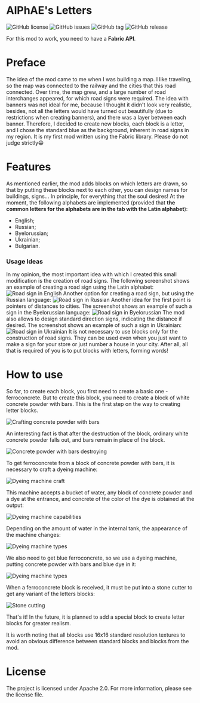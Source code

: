 # AlPhAE's Letters
![GitHub license](https://img.shields.io/github/license/Ortodontalio/alphaes-letters.svg)
![GitHub issues](https://img.shields.io/github/issues/Ortodontalio/alphaes-letters.svg)
![GitHub tag](https://img.shields.io/github/v/tag/Ortodontalio/alphaes-letters.svg)
![GitHub release](https://img.shields.io/github/release/Ortodontalio/alphaes-letters.svg)

For this mod to work, you need to have a **Fabric API**.

# Preface
The idea of the mod came to me when I was building a map. I like traveling, so the map was connected to the railway and the cities that this road connected. Over time, the map grew, and a large number of road interchanges appeared, for which road signs were required. The idea with banners was not ideal for me, because I thought it didn't look very realistic, besides, not all the letters would have turned out beautifully (due to restrictions when creating banners), and there was a layer between each banner. Therefore, I decided to create new blocks, each block is a letter, and I chose the standard blue as the background, inherent in road signs in my region. It is my first mod written using the Fabric library. Please do not judge strictly😁

# Features
As mentioned earlier, the mod adds blocks on which letters are drawn, so that by putting these blocks next to each other, you can design names for buildings, signs... In principle, for everything that the soul desires! At the moment, the following alphabets are implemented (provided that **the common letters for the alphabets are in the tab with the Latin alphabet**):
- English;
- Russian;
- Byelorussian;
- Ukrainian;
- Bulgarian.
### Usage Ideas
In my opinion, the most important idea with which I created this small modification is the creation of road signs. The following screenshot shows an example of creating a road sign using the Latin alphabet:
![Road sign in English](src/main/resources/readme/english_sign.png)
Another option for creating a road sign, but using the Russian language:
![Road sign in Russian](src/main/resources/readme/russian_sign.png)
Another idea for the first point is pointers of distances to cities. The screenshot shows an example of such a sign in the Byelorussian language:
![Road sign in Byelorussian](src/main/resources/readme/byelorussian_sign.png)
The mod also allows to design standard direction signs, indicating the distance if desired. The screenshot shows an example of such a sign in Ukrainian:
![Road sign in Ukrainian](src/main/resources/readme/ukrainian_sign.png)
It is not necessary to use blocks only for the construction of road signs. They can be used even when you just want to make a sign for your store or just number a house in your city. After all, all that is required of you is to put blocks with letters, forming words!
# How to use
So far, to create each block, you first need to create a basic one - ferroconcrete. But to create this block, you need
to create a block of white concrete powder with bars. This is the first step on the way to creating letter blocks.

![Crafting concrete powder with bars](src/main/resources/readme/powder_craft.png)

An interesting fact is that after the destruction of the block, ordinary white concrete powder falls out, and bars remain 
in place of the block.

![Concrete powder with bars destroying](src/main/resources/readme/powder_destroying.png)

To get ferroconcrete from a block of concrete powder with bars, it is necessary to craft a dyeing machine:

![Dyeing machine craft](src/main/resources/readme/dyeing_machine_craft.png)

This machine accepts a bucket of water, any block of concrete powder and a dye at the entrance, and concrete of the 
color of the dye is obtained at the output:

![Dyeing machine capabilities](src/main/resources/readme/concrete_craft.png)

Depending on the amount of water in the internal tank, the appearance of the machine changes:

![Dyeing machine types](src/main/resources/readme/dyeing_machine_types.png)

We also need to get blue ferroconcrete, so we use a dyeing machine, putting concrete powder with bars and
blue dye in it:

![Dyeing machine types](src/main/resources/readme/letter_powder_craft.png)

When a ferroconcrete block is received, it must be put into a stone cutter to get any variant of the letters blocks:

![Stone cutting](src/main/resources/readme/stonecutter.png)

That's it! In the future, it is planned to add a special block to create letter blocks for greater realism.

It is worth noting that all blocks use 16x16 standard resolution textures to avoid an obvious difference between standard blocks and blocks from the mod.
# License
The project is licensed under Apache 2.0. For more information, please see the license file.